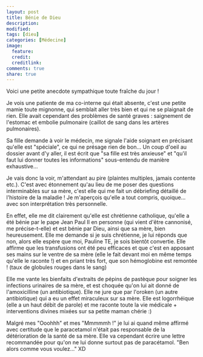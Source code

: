 ```yaml
---
layout: post
title: Bénie de Dieu
description:
modified:
tags: [dieu]
categories: [Médecine]
image:
  feature:
  credit:
  creditlink:
comments: true
share: true
---
```


Voici une petite anecdote sympathique toute fraîche du jour !

Je vois une patiente de ma co-interne qui était absente, c'est une petite mamie toute mignonne, qui semblait aller très bien et qui ne se plaignait de rien. Elle avait cependant des problèmes de santé graves : saignement de l'estomac et embolie pulmonaire (caillot de sang dans les artères pulmonaires).

Sa fille demande à voir le médecin, me signale l'aide soignant en précisant qu'elle est "spéciale", ce qui ne présage rien de bon... Un coup d'oeil au dossier avant d'y aller, il est écrit que "sa fille est très anxieuse" et "qu'il faut lui donner toutes les informations" sous-entendu de manière exhaustive...

Je vais donc la voir, m'attendant au pire (plaintes multiples, jamais contente etc.). C'est avec étonnement qu'au lieu de me poser des questions interminables sur sa mère, c'est elle qui me fait un débriefing détaillé de l'histoire de la maladie ! Je m'aperçois qu'elle a tout compris, quoique... avec son interprétation très personnelle.

En effet, elle me dit clairement qu'elle est chrétienne catholique, qu'elle a été bénie par le pape Jean Paul II en personne (qui vient d'être cannonisé, me précise-t-elle) et est bénie par Dieu, ainsi que sa mère, bien heureusement. Elle me demande si je suis chrétienne, je lui réponds que non, alors elle espère que moi, Pauline TE, je sois bientôt convertie. Elle affirme que les transfusions ont été peu efficaces et que c'est en apposant ses mains sur le ventre de sa mère (elle le fait devant moi en même temps qu'elle le raconte !) et en priant très fort, que son hémoglobine est remontée ! (taux de globules rouges dans le sang)

Elle me vante les bienfaits d'extraits de pépins de pastèque pour soigner les infections urinaires de sa mère, et est choquée qu'on lui ait donné de l'amoxicilline (un antibiotique). Elle ne jure que par l'oroken (un autre antibiotique) qui a eu un effet miraculeux sur sa mère.
Elle est logorrhéique (elle a un haut débit de parole) et me raconte toute la vie médicale + interventions divines mixées sur sa petite maman chérie :)

Malgré mes "Ooohhh" et mes "Mmmmmh !" je lui ai quand même affirmé avec certitude que le paracetamol n'était pas responsable de la détérioration de la santé de sa mère. Elle va cependant écrire une lettre recommandée pour qu'on ne lui donne surtout pas de paracétamol.
"Ben alors comme vous voulez..." XD
